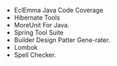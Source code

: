 * EclEmma Java Code Coverage 
* Hibernate Tools
* MoreUnit For Java.
* Spring Tool Suite	  
* Builder Design Patter Gene-rater.
* Lombok
* Spell Checker.